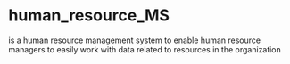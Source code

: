 # human_resource_MS
is a human resource management system to enable human resource managers to easily work with data related to resources in the organization
